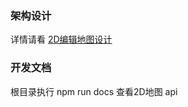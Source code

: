 ### 架构设计
详情请看  [2D编辑地图设计](http://192.168.18.161:8090/pages/viewpage.action?pageId=86641176)

### 开发文档

根目录执行 npm run docs 查看2D地图 api